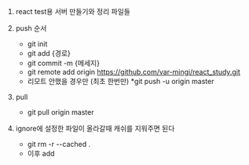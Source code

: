 1. react test용 서버 만들기와 정리 파일들

2. push 순서
    * git init
    * git add {경로}
    * git commit -m {메세지}
    * git remote add origin https://github.com/var-mingi/react_study.git
    * 리모트 안했을 경우만 (최초 한번만)
        *git push -u origin master
3. pull
    * git pull origin master
4. ignore에 설정한 파일이 올라갈때 캐쉬를 지워주면 된다
    * git rm -r --cached .
    * 이후 add
